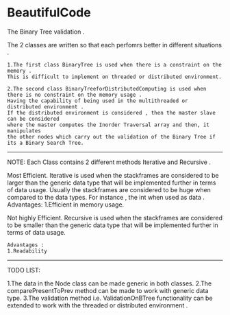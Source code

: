 # BeautifulCode
The Binary Tree validation .

The 2 classes are written so that each perfomrs better in different situations .

	1.The first class BinaryTree is used when there is a constraint on the memory .
	This is difficult to implement on threaded or distributed environment.

	2.The second class BinaryTreeforDistributedComputing is used when 
	there is no constraint on the memory usage .
	Having the capability of being used in the multithreaded or distributed environment .
	If the distributed environment is considered , then the master slave can be considered 
	where the master computes the Inorder Traversal array and then, it manipulates 
	the other nodes which carry out the validation of the Binary Tree if its a Binary Search Tree.


*****************************************************************
NOTE:
Each Class contains 2 different methods Iterative and Recursive .

Most Efficient.
Iterative is used when the stackframes are considered to be larger than 
the generic data type that will be implemented further in terms of data usage. 
Usually the stackframes are considered to be huge when compared to the data types.
For instance , the int when used as data .
	Advantages:
	1.Efficient in memory usage.

Not highly Efficient.
Recursive is used when the stackframes are considered to be smaller than 
the generic data type that will be implemented further in terms of data usage. 

	Advantages :
	1.Readability


*****************************************************************
TODO LIST:

1.The data in the Node class can be made generic in both classes.
2.The comparePresentToPrev method can be made to work with generic data type.
3.The validation method i.e. ValidationOnBTree functionality can be extended 
  to work with the threaded or distributed environment .

